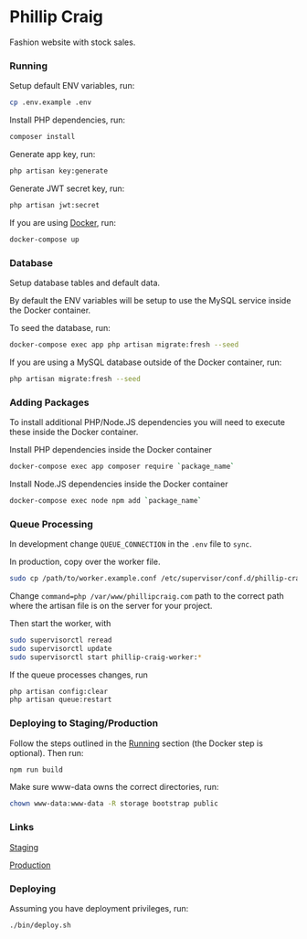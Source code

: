 # Phillip Craig

Fashion website with stock sales.

### Running

Setup default ENV variables, run:

```bash
cp .env.example .env
```

Install PHP dependencies, run:

```bash
composer install
```

Generate app key, run:

```bash
php artisan key:generate
```

Generate JWT secret key, run:

```bash
php artisan jwt:secret
```

If you are using [Docker](https://www.docker.com/get-started), run:

```bash
docker-compose up
```

### Database

Setup database tables and default data.

By default the ENV variables will be setup to use the MySQL service
inside the Docker container.

To seed the database, run:

```bash
docker-compose exec app php artisan migrate:fresh --seed
```

If you are using a MySQL database outside of the Docker container, run:

```bash
php artisan migrate:fresh --seed
```

### Adding Packages

To install additional PHP/Node.JS dependencies you will need to execute
these inside the Docker container.

Install PHP dependencies inside the Docker container

```bash
docker-compose exec app composer require `package_name`
```

Install Node.JS dependencies inside the Docker container

```bash
docker-compose exec node npm add `package_name`
```

### Queue Processing

In development change `QUEUE_CONNECTION` in the `.env` file to `sync`.

In production, copy over the worker file.

```bash
sudo cp /path/to/worker.example.conf /etc/supervisor/conf.d/phillip-craig.conf
```

Change `command=php /var/www/phillipcraig.com` path to the correct path where the
artisan file is on the server for your project.

Then start the worker, with

```bash
sudo supervisorctl reread
sudo supervisorctl update
sudo supervisorctl start phillip-craig-worker:*
```

If the queue processes changes, run

```bash
php artisan config:clear
php artisan queue:restart
```

### Deploying to Staging/Production

Follow the steps outlined in the [Running](#Running) section (the Docker
step is optional). Then run:

```bash
npm run build
```

Make sure www-data owns the correct directories, run:

```bash
chown www-data:www-data -R storage bootstrap public
```

### Links

[Staging](https://staging.phillipcraig.com)

[Production](https://phillipcraig.com)

### Deploying

Assuming you have deployment privileges, run:

```bash
./bin/deploy.sh
```
